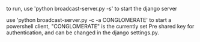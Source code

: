 to run, use 'python broadcast-server.py -s' to start the django server


use 'python broadcast-server.py -c -a CONGLOMERATE' to start a powershell client, "CONGLOMERATE" is the currently set Pre shared key for authentication, and can be changed in the django settings.py.

